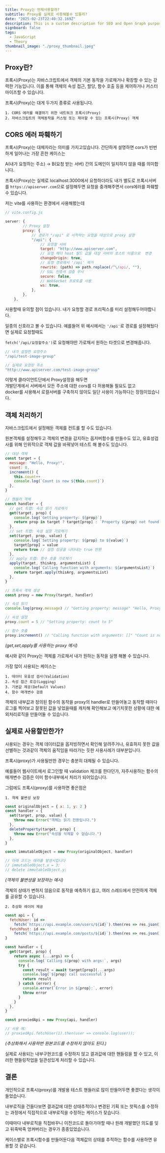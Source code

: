 ```yaml
---
title: Proxy는 언제사용할까?
subtitle: Proxy를 실제로 사용해볼수 있을까?
date: "2025-02-23T22:40:32.169Z"
description: This is a custom description for SEO and Open Graph purposes, rather than the default generated excerpt. Simply add a description field to the frontmatter.
signboard: false
tags:
  - JavaScript
  - Theory
thumbnail_image: "./proxy_thumbnail.jpeg"
---
```


## Proxy란?

프록시(Proxy)는 자바스크립트에서 객체의 기본 동작을 가로채거나 확장할 수 있는 강력한 기능입니다. 이를 통해 객체의 속성 접근, 할당, 함수 호출 등을 제어하거나 커스터마이즈할 수 있습니다.

프록시(Proxy)는 대게 두가지 종류로 사용됩니다.

`1. CORS 에러를 해결하기 위한 네트워크 프록시(Proxy)`<br/>
`2. 자바스크립트의 객체동작을 커스텀 또는 제어할 수 있는 프록시(Proxy) 객체`

## CORS 에러 파훼하기

프록시(Proxy)는 대체자라는 의미를 가지고있습니다.
간단하게 설명하면 cors가 빈번하게 일어나는 가장 흔한 케이스는

A(내가 요청하는 주소) -> B(요청 받는 서버) 간의 도메인이 일치하지 않을 때를 의미합니다.<br />

프록시(Proxy)는 실제로 localhost:3000에서 요청하더라도
내가 별도로 프록시서버를 `https://apiserver.com`으로 설정해두면 요청을 중개해주면서
cors에러를 파훼할 수 있습니다.

저는 vite를 사용하는 환경에서 사용해봤는데

```javascript
// vite.config.js

server: {
        // Proxy 설정
        proxy: {
            // 경로가 "/api" 로 시작하는 요청을 대상으로 proxy 설정
            "/api": {
                // 요청할 서버
                target: "http://www.apiserver.com",
                // 요청 헤더 host 필드 값을 대상 서버의 호스트 이름으로  변경
                changeOrigin: true,
                // 요청 경로에서 '/api' 제거
                rewrite: (path) => path.replace(/^\/api/, ""),
                // SSL 인증서 검증 무시
                secure: false,
                // WebSocket 프로토콜 사용
                ws: true,
            },
        },
    },
```

사용할때 유의할 점이 있습니다.
내가 요청할 경로 프리픽스를 미리 설정해두어야합니다.

일종의 신호라고 볼 수 있습니다.
예를들어 위 예시에서는 `'/api'`로 경로를 설정해뒀다면 실제로 요청할때도

`fetch('/api/요청할주소')`로 요청해야만 가로채서 원하는 타겟으로 변경해줍니다.

```javascript
// 내가 설정한 요청주소
"/api/test-image-group"

// 실제로 요청된 주소
"http://www.apiserver.com/test-image-group"
```

이렇게 클라이언트단에서 Proxy설정을 해두면<br />
개발단계에서 서버에서 모든 주소에 대한 cors를 다 허용해둘 필요도 없고<br />
docker를 사용해서 로컬서버를 구축하지 않아도 일단 사용이 가능하다는 장점이있습니다.

## 객체 처리하기

자바스크립트에서 설정해둔 객체를 컨트롤 할 수도 있습니다.

원본객체를 설정해두고 객체의 변경을 감지하는 옵저버함수를 만들수도 있고,
유효성검사를 위해 인위적으로 객체 값을 바꿔넣어 테스트 해 볼수도 있습니다.

```javascript
// 대상 객체
const target = {
  message: "Hello, Proxy!",
  count: 0,
  increment() {
    this.count++
    console.log(`Count is now ${this.count}`)
  },
}

// 핸들러 객체
const handler = {
  // get 트랩: 속성 읽기 가로채기
  get(target, prop) {
    console.log(`Getting property: ${prop}`)
    return prop in target ? target[prop] : `Property ${prop} not found`
  },
  // set 트랩: 속성 설정 가로채기
  set(target, prop, value) {
    console.log(`Setting property: ${prop} to ${value}`)
    target[prop] = value
    return true // 설정 성공을 나타내는 true 반환
  },
  // apply 트랩: 함수 호출 가로채기
  apply(target, thisArg, argumentsList) {
    console.log(`Calling function with arguments: ${argumentsList}`)
    return target.apply(thisArg, argumentsList)
  },
}

// 프록시 객체 생성
const proxy = new Proxy(target, handler)

// 속성 읽기
console.log(proxy.message) // "Getting property: message" "Hello, Proxy!"

// 속성 설정
proxy.count = 5 // "Setting property: count to 5"

// 함수 호출
proxy.increment() // "Calling function with arguments: []" "Count is now 6"
```

<span class="img-description">_(get,set,apply를 사용하는 proxy 예시)_</span>

예시와 같이 Proxy는 객체를 가로채서 내가 원하는 동작을 실행 해볼 수 있습니다.

가장 많이 사용되는 케이스는<br />

`1. 데이터 유효성 검사(Validation)`<br />
`2. 속성 접근 로깅(Logging)`<br />
`3. 기본값 제공(Default Values)`<br />
`4. 함수 매개변수 검증`

객채의 내부값과 정의된 함수의 동작을 proxy의 handler로 만들어놓고
동작할 때마다 로그를 찍어보고 잘못된 값을 넣었을때를 캐치해 확인해보고
예기치못한 상황에 대한 예외처리로직을 만들어둘 수 있습니다.

## 실제로 사용할만한가?

사용되는 경우는 객체 데이터값을 옵저빙하면서 확인해 알려주거나,
유효하지 못한 값을 선별하는 것과같이 객체의 움직임을 따라가는 듯한 사용사례가
대부분입니다.

프록시(proxy)가 사용될만한 경우는 충분히 대체될 수 있습니다.

예를들어 웹사이트에서 로그인할 때 validation 체크를 한다던가,
자주사용하는 함수의 매개변수 검증은 이미 함수내부에서 처리가 되어있습니다.

그럼에도 프록시(proxy)를 사용하면 좋은점은<br />

`1. 객체 불변성 보장`

```javascript
const originalObject = { x: 1, y: 2 }
const handler = {
  set(target, prop, value) {
    throw new Error("객체는 읽기 전용입니다.")
  },
  deleteProperty(target, prop) {
    throw new Error("속성을 삭제할 수 없습니다.")
  },
}

const immutableObject = new Proxy(originalObject, handler)

// 아래 코드는 에러를 발생시킵니다
// immutableObject.x = 3;
// delete immutableObject.y;
```

<span class="img-description">_(객체의 불변성을 보장하는 예시)_</span>

객체의 상태가 변하지 않음으로 동작을 예측하기 쉽고,
여러 스레드에서 안전하게 객체를 공유할 수 있습니다.<br />

`2. 추상화 레이어 제공`

```javascript
const api = {
  fetchUser: id =>
    fetch(`https://api.example.com/users/${id}`).then(res => res.json()),
  fetchPost: id =>
    fetch(`https://api.example.com/posts/${id}`).then(res => res.json()),
}

const handler = {
  get(target, prop) {
    return async (...args) => {
      console.log(`Calling ${prop} with args:`, args)
      try {
        const result = await target[prop](...args)
        console.log(`${prop} call successful`)
        return result
      } catch (error) {
        console.error(`Error in ${prop}:`, error)
        throw error
      }
    }
  },
}

const proxiedApi = new Proxy(api, handler)

// 사용 예:
// proxiedApi.fetchUser(1).then(user => console.log(user));
```

<span class="img-description">_(추상화해서 사용하번 원본코드를 수정하지 않아도 된다.)_</span>

실제로 사용되는 내부구현코드를 수정하지 않고 결과값에 대한 핸들링을 할 수 있고,
이러한 핸들링작업을 일관성있게 처리할 수 있습니다.

## 결론

개인적으로 프록시(proxy)를 개발용 테스트 핸들러로 많이 만들어두면 좋겠다는 생각이 들었습니다.

내부로직을 건들다보면 결과값에 대한 상태추적이나 변경된 기획 또는 핫픽스를 수정하는 과정에서 직접적으로 내부로직을 수정하는 케이스가 잦습니다.

이때마다 내부로직을 직접바꾸니 이전코드로 돌아가야할 때나
원래 개발했던 의도를 잊고 뒤죽박죽 엉켜버리는 경우가 종종있었습니다.

케이스별로 프록시함수를 만들어둔다음 객체값의 상태를 추적하는 함수를 사용하면
유용할 것 같습니다.
